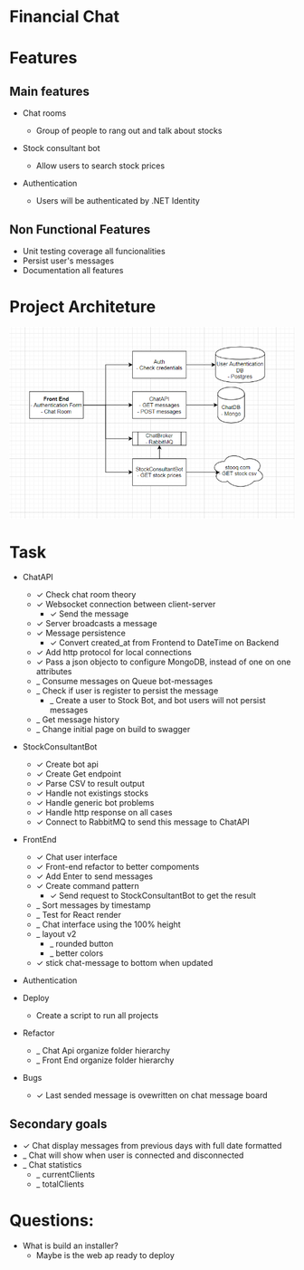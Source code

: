# Financial Chat

# Features

## Main features

- Chat rooms
  - Group of people to rang out and talk about stocks

- Stock consultant bot
  - Allow users to search stock prices

- Authentication
  - Users will be authenticated by .NET Identity 

## Non Functional Features

- Unit testing coverage all funcionalities
- Persist user's messages
- Documentation all features

# Project Architeture

![project_arquiteture.png](project_arquiteture.png)

# Task

- ChatAPI
  - &check; Check chat room theory
  - &check; Websocket connection between client-server
    - &check; Send the message
  - &check; Server broadcasts a message
  - &check; Message persistence
    - &check; Convert created_at from Frontend to DateTime on Backend
  - &check; Add http protocol for local connections
  - &check; Pass a json objecto to configure MongoDB, instead of one on one attributes
  - _ Consume messages on Queue bot-messages
  - _ Check if user is register to persist the message
    - _ Create a user to Stock Bot, and bot users will not persist messages
  - _ Get message history
  - _ Change initial page on build to swagger

- StockConsultantBot
  - &check; Create bot api
  - &check; Create Get endpoint
  - &check; Parse CSV to result output
  - &check; Handle not existings stocks
  - &check; Handle generic bot problems
  - &check; Handle http response on all cases
  - &check; Connect to RabbitMQ to send this message to ChatAPI


- FrontEnd
  - &check; Chat user interface
  - &check; Front-end refactor to better compoments
  - &check; Add Enter to send messages
  - &check; Create command pattern
    - &check; Send request to StockConsultantBot to get the result
  - _ Sort messages by timestamp
  - _ Test for React render
  - _ Chat interface using the 100% height
  - _ layout v2
    - _ rounded button
    - _ better colors
  - &check; stick chat-message to bottom when updated

- Authentication

- Deploy
  - Create a script to run all projects

- Refactor
  - _ Chat Api organize folder hierarchy
  - _ Front End organize folder hierarchy

- Bugs
  - &check; Last sended message is ovewritten on chat message board

## Secondary goals

- &check; Chat display messages from previous days with full date formatted
- _ Chat will show when user is connected and disconnected
- _ Chat statistics
  - _ currentClients
  - _ totalClients

# Questions:
 - What is build an installer?
   - Maybe is the web ap ready to deploy
 